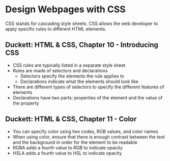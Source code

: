 # Design Webpages with CSS

CSS stands for cascading style sheets. CSS allows the web developer to apply specific rules to different HTML elements.

## Duckett: HTML & CSS, Chapter 10 - Introducing CSS
- CSS rules are typically listed in a separate style sheet 
- Rules are made of selectors and declarations 
  - Selectors specify the elements the rule applies to
  - Declarations indicate what the elements should look like 
- There are different types of selectors to specify the different features of elements 
- Declarations have two parts: properties of the element and the value of the property

## Duckett: HTML & CSS, Chapter 11 - Color
- You can specify color using hex codes, RGB values, and color names 
- When using color, ensure that there is enough contrast between the text and the background in order for the element to be readable 
- RGBA adds a fourth value to RGB to indicate opacity 
- HSLA adds a fourth value to HSL to indicate opacity
